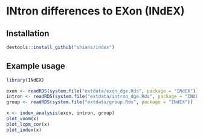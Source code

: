 # INtron differences to EXon (INdEX)

## Installation

```r
devtools::install_github("shians/index")
```

## Example usage

```r
library(INdEX)

exon <- readRDS(system.file("extdata/exon_dge.Rds", package = "INdEX"))
intron <- readRDS(system.file("extdata/intron_dge.Rds", package = "INdEX"))
group <- readRDS(system.file("extdata/group.Rds", package = "INdEX"))

x <- index_analysis(exon, intron, group)
plot_voom(x)
plot_lcpm_cor(x)
plot_index(x)
```
